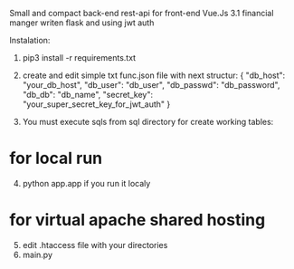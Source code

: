 Small and compact back-end rest-api for front-end Vue.Js 3.1 financial manger writen flask and using jwt auth

Instalation:

1. pip3 install -r requirements.txt

2. create and edit simple txt func.json file with next structur: 
{
"db_host": "your_db_host",
"db_user": "db_user",
"db_passwd": "db_password",
"db_db": "db_name",
"secret_key": "your_super_secret_key_for_jwt_auth"
}
3. You must execute sqls from sql directory for create working tables:

# for local run
4. python app.app if you run it localy

# for virtual apache shared hosting
5. edit .htaccess file with your directories
6. main.py


